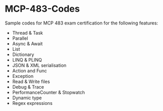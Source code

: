 # MCP-483-Codes
Sample codes for MCP 483 exam certification for the following features:

* Thread & Task
* Parallel
* Async & Await
* List
* Dictionary
* LINQ & PLINQ
* JSON & XML serialisation
* Action and Func
* Exception
* Read & Write files
* Debug & Trace
* PerformanceCounter & Stopwatch
* Dynamic type
* Regex expressions
